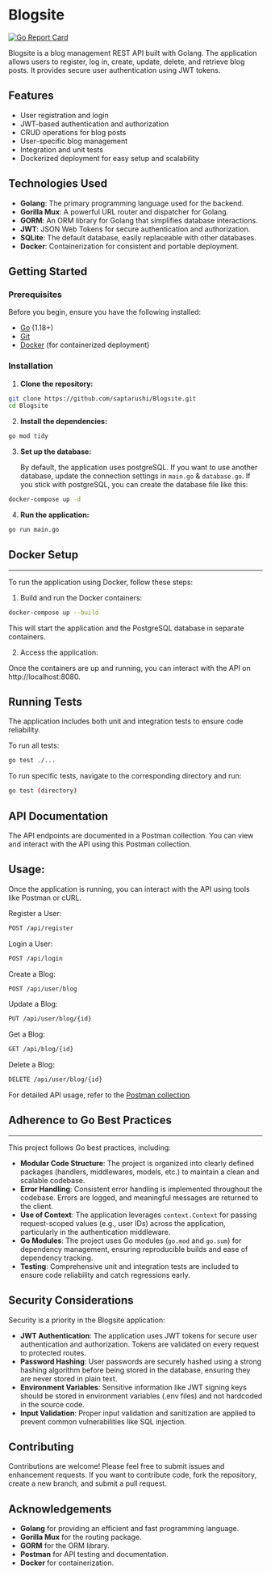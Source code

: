 # Blogsite

[![Go Report Card](https://goreportcard.com/badge/github.com/saptarushi/Blogsite)](https://goreportcard.com/report/github.com/saptarushi/Blogsite)

Blogsite is a blog management REST API built with Golang. The application allows users to register, log in, create, update, delete, and retrieve blog posts. It provides secure user authentication using JWT tokens.

## Features

- User registration and login
- JWT-based authentication and authorization
- CRUD operations for blog posts
- User-specific blog management
- Integration and unit tests
- Dockerized deployment for easy setup and scalability

## Technologies Used

- **Golang**: The primary programming language used for the backend.
- **Gorilla Mux**: A powerful URL router and dispatcher for Golang.
- **GORM**: An ORM library for Golang that simplifies database interactions.
- **JWT**: JSON Web Tokens for secure authentication and authorization.
- **SQLite**: The default database, easily replaceable with other databases.
- **Docker**: Containerization for consistent and portable deployment.

## Getting Started

### Prerequisites

Before you begin, ensure you have the following installed:

- [Go](https://golang.org/doc/install) (1.18+)
- [Git](https://git-scm.com/downloads)
- [Docker](https://docs.docker.com/engine/install/) (for containerized deployment)

### Installation

1. **Clone the repository:**

```bash
git clone https://github.com/saptarushi/Blogsite.git
cd Blogsite
```

2.  **Install the dependencies:**

```bash
go mod tidy
```

3.  **Set up the database:**

    By default, the application uses postgreSQL. If you want to use another database, update the connection settings in `main.go` & `database.go`. If you stick with postgreSQL, you can create the database file like this:

```bash
docker-compose up -d
```

4.  **Run the application:**

```bash
go run main.go
```
## Docker Setup
--------------
To run the application using Docker, follow these steps:

1. Build and run the Docker containers:
   
```bash
docker-compose up --build
```
This will start the application and the PostgreSQL database in separate containers.

2. Access the application:
 
Once the containers are up and running, you can interact with the API on http://localhost:8080.

Running Tests
-------------

The application includes both unit and integration tests to ensure code reliability.

To run all tests:

```bash
go test ./...
```
To run specific tests, navigate to the corresponding directory and run:

```bash
go test (directory)
```
## API Documentation
The API endpoints are documented in a Postman collection. You can view and interact with the API using this Postman collection.

Usage:
-------------

Once the application is running, you can interact with the API using tools like Postman or cURL.

Register a User:

```bash
POST /api/register
```
Login a User:

```bash
POST /api/login
```
Create a Blog:
```bash
POST /api/user/blog
```
Update a Blog:
```bash
PUT /api/user/blog/{id}
```
Get a Blog:
```bash
GET /api/blog/{id}
```
Delete a Blog:
```bash
DELETE /api/user/blog/{id}
```
For detailed API usage, refer to the [Postman collection](https://documenter.getpostman.com/view/36157146/2sAXjJ7tN4).

## Adherence to Go Best Practices
------------------------------

This project follows Go best practices, including:

-   **Modular Code Structure**: The project is organized into clearly defined packages (handlers, middlewares, models, etc.) to maintain a clean and scalable codebase.
-   **Error Handling**: Consistent error handling is implemented throughout the codebase. Errors are logged, and meaningful messages are returned to the client.
-   **Use of Context**: The application leverages `context.Context` for passing request-scoped values (e.g., user IDs) across the application, particularly in the authentication middleware.
-   **Go Modules**: The project uses Go modules (`go.mod` and `go.sum`) for dependency management, ensuring reproducible builds and ease of dependency tracking.
-   **Testing**: Comprehensive unit and integration tests are included to ensure code reliability and catch regressions early.

Security Considerations
-----------------------

Security is a priority in the Blogsite application:

-   **JWT Authentication**: The application uses JWT tokens for secure user authentication and authorization. Tokens are validated on every request to protected routes.
-   **Password Hashing**: User passwords are securely hashed using a strong hashing algorithm before being stored in the database, ensuring they are never stored in plain text.
-   **Environment Variables**: Sensitive information like JWT signing keys should be stored in environment variables (.env files) and not hardcoded in the source code.
-   **Input Validation**: Proper input validation and sanitization are applied to prevent common vulnerabilities like SQL injection.


Contributing
------------

Contributions are welcome! Please feel free to submit issues and enhancement requests. If you want to contribute code, fork the repository, create a new branch, and submit a pull request.


Acknowledgements
----------------

-   **Golang** for providing an efficient and fast programming language.
-   **Gorilla Mux** for the routing package.
-   **GORM** for the ORM library.
-   **Postman** for API testing and documentation.
-   **Docker** for containerization.

